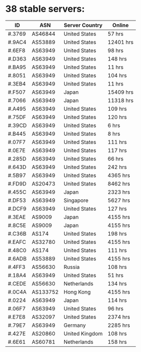 # 38 stable servers:

| ID | ASN | Server Country | Online |
| ------ | ------ | ------ | ------ |
| #.3769 | AS46844 | United States | 57 hrs |
| #.9AC4 | AS53889 | United States | 12401 hrs |
| #.6EF8 | AS63949 | United States | 98 hrs |
| #.D363 | AS63949 | United States | 148 hrs |
| #.BA95 | AS63949 | United States | 11 hrs |
| #.8051 | AS63949 | United States | 104 hrs |
| #.3EB4 | AS63949 | United States | 11 hrs |
| #.F507 | AS63949 | Japan | 15409 hrs |
| #.7066 | AS63949 | Japan | 11318 hrs |
| #.A495 | AS63949 | United States | 109 hrs |
| #.75DF | AS63949 | United States | 120 hrs |
| #.39CD | AS63949 | United States | 6 hrs |
| #.B445 | AS63949 | United States | 8 hrs |
| #.07F7 | AS63949 | United States | 111 hrs |
| #.0E7E | AS63949 | United States | 117 hrs |
| #.285D | AS63949 | United States | 66 hrs |
| #.643D | AS63949 | United States | 242 hrs |
| #.5B97 | AS63949 | United States | 4365 hrs |
| #.FD9D | AS20473 | United States | 8462 hrs |
| #.455C | AS63949 | Japan | 2323 hrs |
| #.DF53 | AS63949 | Singapore | 5627 hrs |
| #.DCF9 | AS63949 | United States | 127 hrs |
| #.3EAE | AS9009 | Japan | 4155 hrs |
| #.8C5E | AS9009 | Japan | 4155 hrs |
| #.C36B | AS174 | United States | 198 hrs |
| #.EAFC | AS32780 | United States | 4155 hrs |
| #.48C0 | AS174 | United States | 111 hrs |
| #.6ADB | AS53889 | United States | 4155 hrs |
| #.4FF3 | AS56630 | Russia | 108 hrs |
| #.18A4 | AS63949 | United States | 51 hrs |
| #.CEDE | AS56630 | Netherlands | 134 hrs |
| #.0C4A | AS133752 | Hong Kong | 4155 hrs |
| #.0224 | AS63949 | Japan | 114 hrs |
| #.06F7 | AS63949 | United States | 96 hrs |
| #.E7E8 | AS32097 | United States | 2374 hrs |
| #.79E7 | AS63949 | Germany | 2285 hrs |
| #.427E | AS20860 | United Kingdom | 108 hrs |
| #.6E61 | AS60781 | Netherlands | 158 hrs |

